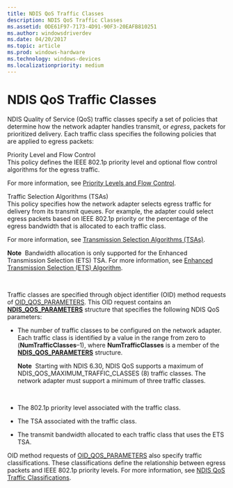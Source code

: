 ```yaml
---
title: NDIS QoS Traffic Classes
description: NDIS QoS Traffic Classes
ms.assetid: 0DE61F97-7173-4D91-90F3-20EAFB810251
ms.author: windowsdriverdev
ms.date: 04/20/2017
ms.topic: article
ms.prod: windows-hardware
ms.technology: windows-devices
ms.localizationpriority: medium
---
```


# NDIS QoS Traffic Classes


NDIS Quality of Service (QoS) traffic classes specify a set of policies that determine how the network adapter handles transmit, or *egress*, packets for prioritized delivery. Each traffic class specifies the following policies that are applied to egress packets:

<a href="" id="priority-level-and-flow-control"></a>Priority Level and Flow Control  
This policy defines the IEEE 802.1p priority level and optional flow control algorithms for the egress traffic.

For more information, see [Priority Levels and Flow Control](priority-levels-and-flow-control.md).

<a href="" id="traffic-selection-algorithms--tsas-"></a>Traffic Selection Algorithms (TSAs)  
This policy specifies how the network adapter selects egress traffic for delivery from its transmit queues. For example, the adapter could select egress packets based on IEEE 802.1p priority or the percentage of the egress bandwidth that is allocated to each traffic class.

For more information, see [Transmission Selection Algorithms (TSAs)](transmission-selection-algorithms--tsas-.md).

**Note**  Bandwidth allocation is only supported for the Enhanced Transmission Selection (ETS) TSA. For more information, see [Enhanced Transmission Selection (ETS) Algorithm](enhanced-transmission-selection--ets--algorithm.md).

 

Traffic classes are specified through object identifier (OID) method requests of [OID\_QOS\_PARAMETERS](https://msdn.microsoft.com/library/windows/hardware/hh451835). This OID request contains an [**NDIS\_QOS\_PARAMETERS**](https://msdn.microsoft.com/library/windows/hardware/hh451640) structure that specifies the following NDIS QoS parameters:

-   The number of traffic classes to be configured on the network adapter. Each traffic class is identified by a value in the range from zero to (**NumTrafficClasses**–1), where **NumTrafficClasses** is a member of the [**NDIS\_QOS\_PARAMETERS**](https://msdn.microsoft.com/library/windows/hardware/hh451640) structure.

    **Note**  Starting with NDIS 6.30, NDIS QoS supports a maximum of NDIS\_QOS\_MAXIMUM\_TRAFFIC\_CLASSES (8) traffic classes. The network adapter must support a minimum of three traffic classes.

     

-   The 802.1p priority level associated with the traffic class.

-   The TSA associated with the traffic class.

-   The transmit bandwidth allocated to each traffic class that uses the ETS TSA.

OID method requests of [OID\_QOS\_PARAMETERS](https://msdn.microsoft.com/library/windows/hardware/hh451835) also specify traffic classifications. These classifications define the relationship between egress packets and IEEE 802.1p priority levels. For more information, see [NDIS QoS Traffic Classifications](ndis-qos-traffic-classifications.md).

 

 





